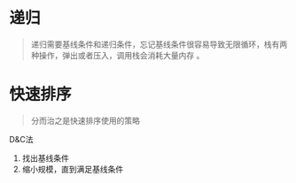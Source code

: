# 递归

> 递归需要基线条件和递归条件，忘记基线条件很容易导致无限循环，栈有两种操作，弹出或者压入，调用栈会消耗大量内存 。

# 快速排序

> 分而治之是快速排序使用的策略

D&C法 

1. 找出基线条件
2. 缩小规模，直到满足基线条件
